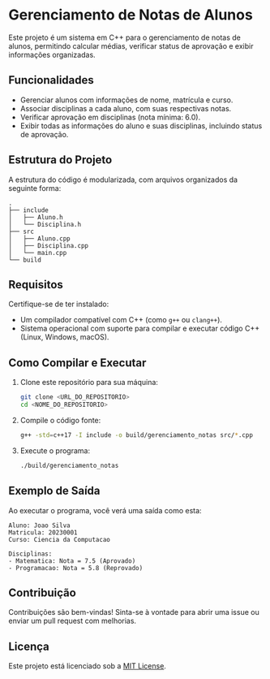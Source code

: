 # Gerenciamento de Notas de Alunos

Este projeto é um sistema em C++ para o gerenciamento de notas de alunos, permitindo calcular médias, verificar status de aprovação e exibir informações organizadas.

## Funcionalidades
- Gerenciar alunos com informações de nome, matrícula e curso.
- Associar disciplinas a cada aluno, com suas respectivas notas.
- Verificar aprovação em disciplinas (nota mínima: 6.0).
- Exibir todas as informações do aluno e suas disciplinas, incluindo status de aprovação.

## Estrutura do Projeto

A estrutura do código é modularizada, com arquivos organizados da seguinte forma:

```
.
├── include
│   ├── Aluno.h
│   └── Disciplina.h
├── src
│   ├── Aluno.cpp
│   ├── Disciplina.cpp
│   └── main.cpp
└── build
```

## Requisitos

Certifique-se de ter instalado:
- Um compilador compatível com C++ (como `g++` ou `clang++`).
- Sistema operacional com suporte para compilar e executar código C++ (Linux, Windows, macOS).

## Como Compilar e Executar

1. Clone este repositório para sua máquina:
   ```bash
   git clone <URL_DO_REPOSITORIO>
   cd <NOME_DO_REPOSITORIO>
   ```

2. Compile o código fonte:
   ```bash
   g++ -std=c++17 -I include -o build/gerenciamento_notas src/*.cpp
   ```

3. Execute o programa:
   ```bash
   ./build/gerenciamento_notas
   ```

## Exemplo de Saída

Ao executar o programa, você verá uma saída como esta:

```
Aluno: Joao Silva
Matricula: 20230001
Curso: Ciencia da Computacao

Disciplinas:
- Matematica: Nota = 7.5 (Aprovado)
- Programacao: Nota = 5.8 (Reprovado)
```

## Contribuição

Contribuições são bem-vindas! Sinta-se à vontade para abrir uma issue ou enviar um pull request com melhorias.

## Licença

Este projeto está licenciado sob a [MIT License](LICENSE).

